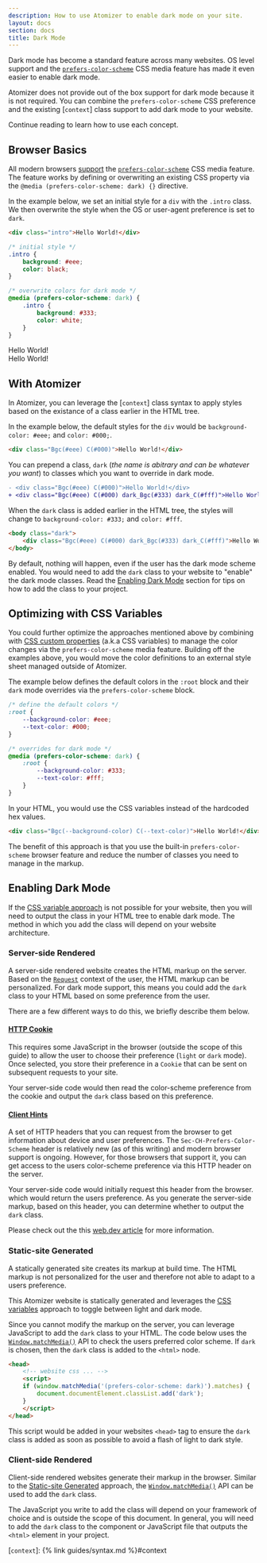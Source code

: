 ```yaml
---
description: How to use Atomizer to enable dark mode on your site.
layout: docs
section: docs
title: Dark Mode
---
```


Dark mode has become a standard feature across many websites. OS level support and the [`prefers-color-scheme`] CSS media feature has made it even easier to enable dark mode.

Atomizer does not provide out of the box support for dark mode because it is not required. You can combine the `prefers-color-scheme` CSS preference and the existing [`context`] class support to add dark mode to your website.

Continue reading to learn how to use each concept.

## Browser Basics

All modern browsers [support](https://caniuse.com/prefers-color-scheme) the [`prefers-color-scheme`] CSS media feature. The feature works by defining or overwriting an existing CSS property via the `@media (prefers-color-scheme: dark) {}` directive.

In the example below, we set an initial style for a `div` with the `.intro` class. We then overwrite the style when the OS or user-agent preference is set to `dark`.

```html
<div class="intro">Hello World!</div>
```

```css
/* initial style */
.intro {
    background: #eee;
    color: black;
}

/* overwrite colors for dark mode */
@media (prefers-color-scheme: dark) {
    .intro {
        background: #333;
        color: white;
    }
}
```

<div class="D(g) Gtc(twoColEvenGrid) Gp(20px)">
    <div class="Bgc(#eee) C(#000) P(10px) Bdrs(10px)">Hello World!</div>
    <div class="Bgc(#333) C(#fff) P(10px) Bdrs(10px)">Hello World!</div>
</div>

## With Atomizer

In Atomizer, you can leverage the [`context`] class syntax to apply styles based on the existance of a class earlier in the HTML tree.

In the example below, the default styles for the `div` would be `background-color: #eee;` and `color: #000;`.

```html
<div class="Bgc(#eee) C(#000)">Hello World!</div>
```

You can prepend a class, `dark` (_the name is abitrary and can be whatever you want_) to classes which you want to override in dark mode.

```diff
- <div class="Bgc(#eee) C(#000)">Hello World!</div>
+ <div class="Bgc(#eee) C(#000) dark_Bgc(#333) dark_C(#fff)">Hello World!</div>
```

When the `dark` class is added earlier in the HTML tree, the styles will change to `background-color: #333;` and `color: #fff`.

```html
<body class="dark">
    <div class="Bgc(#eee) C(#000) dark_Bgc(#333) dark_C(#fff)">Hello World!</div>
</body>
```

<p class="noteBox info">By default, nothing will happen, even if the user has the dark mode scheme enabled. You would need to add the <code>dark</code> class to your website to "enable" the dark mode classes. Read the <a href="#enabling-dark-mode">Enabling Dark Mode</a> section for tips on how to add the class to your project.</p>

## Optimizing with CSS Variables

You could further optimize the approaches mentioned above by combining with [CSS custom properties](https://developer.mozilla.org/en-US/docs/Web/CSS/Using_CSS_custom_properties) (a.k.a CSS variables) to manage the color changes via the `prefers-color-scheme` media feature. Building off the examples above, you would move the color definitions to an external style sheet managed outside of Atomizer.

The example below defines the default colors in the `:root` block and their `dark` mode overrides via the `prefers-color-scheme` block.

```css
/* define the default colors */
:root {
    --background-color: #eee;
    --text-color: #000;
}

/* overrides for dark mode */
@media (prefers-color-scheme: dark) {
    :root {
        --background-color: #333;
        --text-color: #fff;
    }
}
```

In your HTML, you would use the CSS variables instead of the hardcoded hex values.

```html
<div class="Bgc(--background-color) C(--text-color)">Hello World!</div>
```

The benefit of this approach is that you use the built-in `prefers-color-scheme` browser feature and reduce the number of classes you need to manage in the markup.

## Enabling Dark Mode

If the [CSS variable approach](#optimizing-with-css-variables) is not possible for your website, then you will need to output the class in your HTML tree to enable dark mode. The method in which you add the class will depend on your website architecture.

### Server-side Rendered

A server-side rendered website creates the HTML markup on the server. Based on the [`Request`] context of the user, the HTML markup can be personalized. For dark mode support, this means you could add the `dark` class to your HTML based on some preference from the user.

There are a few different ways to do this, we briefly describe them below.

#### [HTTP Cookie](https://developer.mozilla.org/en-US/docs/Web/HTTP/Cookies)

This requires some JavaScript in the browser (outside the scope of this guide) to allow the user to choose their preference (`light` or `dark` mode). Once selected, you store their preference in a `Cookie` that can be sent on subsequent requests to your site.

Your server-side code would then read the color-scheme preference from the cookie and output the `dark` class based on this preference.

#### [Client Hints](https://developer.mozilla.org/en-US/docs/Web/HTTP/Client_hints)

A set of HTTP headers that you can request from the browser to get information about device and user preferences. The `Sec-CH-Prefers-Color-Scheme` header is relatively new (as of this writing) and modern browser support is ongoing. However, for those browsers that support it, you can get access to the users color-scheme preference via this HTTP header on the server.

Your server-side code would initially request this header from the browser. which would return the users preference. As you generate the server-side markup, based on this header, you can determine whether to output the `dark` class.

Please check out the this [web.dev article](https://web.dev/user-preference-media-features-headers/) for more information.

### Static-site Generated

A statically generated site creates its markup at build time. The HTML markup is not personalized for the user and therefore not able to adapt to a users preference.

<p class="noteBox info">This Atomizer website is statically generated and leverages the <a href="#optimizing-with-css-variables">CSS variables</a> approach to toggle between light and dark mode.</p>

Since you cannot modify the markup on the server, you can leverage JavaScript to add the `dark` class to your HTML. The code below uses the [`Window.matchMedia()`] API to check the users preferred color scheme. If `dark` is chosen, then the `dark` class is added to the `<html>` node.

```html
<head>
    <!-- website css ... -->
    <script>
    if (window.matchMedia('(prefers-color-scheme: dark)').matches) {
        document.documentElement.classList.add('dark');
    }
    </script>
</head>
```

This script would be added in your websites `<head>` tag to ensure the `dark` class is added as soon as possible to avoid a flash of light to dark style.

### Client-side Rendered

Client-side rendered websites generate their markup in the browser. Similar to the [Static-site Generated](#static-site-generated) approach, the [`Window.matchMedia()`] API can be used to add the `dark` class.

The JavaScript you write to add the class will depend on your framework of choice and is outside the scope of this document. In general, you will need to add the `dark` class to the component or JavaScript file that outputs the `<html>` element in your project.

[`prefers-color-scheme`]: https://developer.mozilla.org/en-US/docs/Web/CSS/@media/prefers-color-scheme

[`context`]: {% link guides/syntax.md %}#context

[`window.matchmedia()`]: https://developer.mozilla.org/en-US/docs/Web/API/Window/matchMedia
[`request`]: https://developer.mozilla.org/en-US/docs/Web/API/Request
